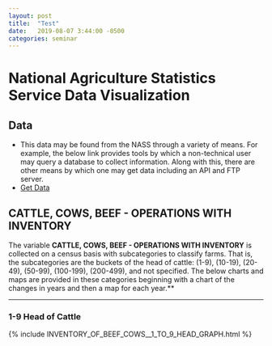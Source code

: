 ```yaml
---
layout: post
title:  "Test"
date:   2019-08-07 3:44:00 -0500
categories: seminar
---
```


# National Agriculture Statistics Service Data Visualization 

## Data
- This data may be found from the NASS through a variety of means. For example, the below link provides tools by which a non-technical user may query a database to collect information. Along with this, there are other means by which one may get data including an API and FTP server.
- [Get Data](https://quickstats.nass.usda.gov/)

  
## CATTLE, COWS, BEEF - OPERATIONS WITH INVENTORY
The variable **CATTLE, COWS, BEEF - OPERATIONS WITH INVENTORY** is collected on a census basis with subcategories to classify farms. That is, the subcategories are the buckets of the head of cattle: (1-9), (10-19), (20-49), (50-99), (100-199), (200-499), and not specified. The below charts and maps are provided in these categories beginning with a chart of the changes in years and then a map for each year.**

---
### 1-9 Head of Cattle
{% include INVENTORY_OF_BEEF_COWS__1_TO_9_HEAD_GRAPH.html %}
